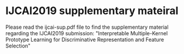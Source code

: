 # IJCAI2019 supplementary mateiral
Please read the ijcai-sup.pdf file to find the supplementary material regarding the IJCAI2019 submission:
"Interpretable Multiple-Kernel Prototype Learning for Discriminative Representation and Feature Selection"
